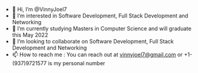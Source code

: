- 👋 Hi, I’m @VinnyJoel7
- 👀 I’m interested in Software Development, Full Stack Development and Networking
- 🌱 I’m currently studying Masters in Computer Science and will graduate this May 2022
- 💞️ I’m looking to collaborate on Software Development, Full Stack Development and Networking
- 📫 How to reach me : You can reach out at vinnyjoel7@gmail.com or +1-(937)9721577 is my personal number

<!---
VinnyJoel7/VinnyJoel7 is a ✨ special ✨ repository because its `README.md` (this file) appears on your GitHub profile.
You can click the Preview link to take a look at your changes.
--->
